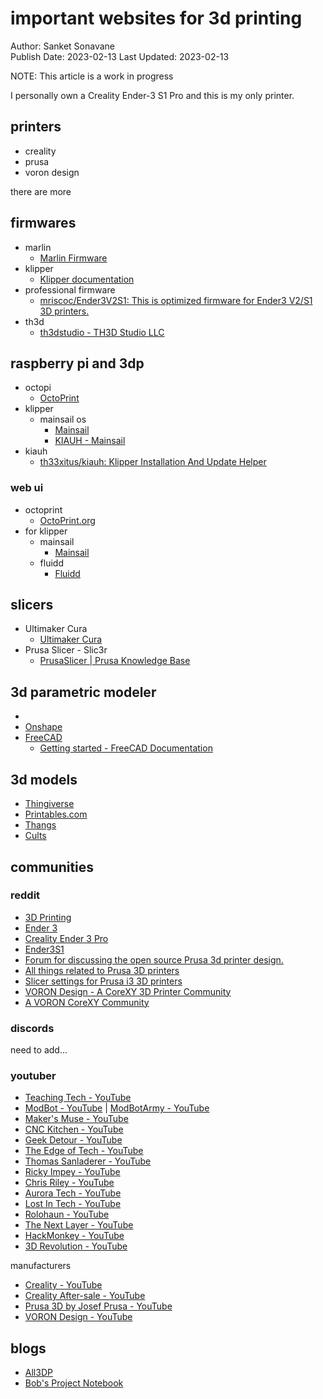 # important websites for 3d printing
Author: Sanket Sonavane   
Publish Date: 2023-02-13 
Last Updated: 2023-02-13    

NOTE: This article is a work in progress

I personally own a Creality Ender-3 S1 Pro and this is my only printer. 

## printers

- creality
- prusa
- voron design

there are more

## firmwares
- marlin 
    - [Marlin Firmware](https://marlinfw.org/)
- klipper 
    - [Klipper documentation](https://www.klipper3d.org/)
- professional firmware 
    - [mriscoc/Ender3V2S1: This is optimized firmware for Ender3 V2/S1 3D printers.](https://github.com/mriscoc/Ender3V2S1)
- th3d 
    - [th3dstudio - TH3D Studio LLC](https://github.com/th3dstudio)

## raspberry pi and 3dp
- octopi
    - [OctoPrint](https://octoprint.org/download/)
- klipper
    - mainsail os
        - [Mainsail](https://docs.mainsail.xyz/)
        - [KIAUH - Mainsail](https://docs.mainsail.xyz/setup/kiauh)
- kiauh
    - [th33xitus/kiauh: Klipper Installation And Update Helper](https://github.com/th33xitus/kiauh)
    
### web ui
- octoprint
    - [OctoPrint.org](https://octoprint.org/)
- for klipper 
    - mainsail
        - [Mainsail](https://docs.mainsail.xyz/)
    - fluidd
        - [Fluidd](https://docs.fluidd.xyz/)

## slicers

- Ultimaker Cura
    - [Ultimaker Cura](https://support.makerbot.com/s/topic/0TO5b000000Q4utGAC/ultimaker-cura)
- Prusa Slicer - Slic3r 
    - [PrusaSlicer | Prusa Knowledge Base](https://help.prusa3d.com/category/prusaslicer_204) 

## 3d parametric modeler
- 
- [Onshape](https://www.onshape.com/en/)
- [FreeCAD](https://www.freecad.org/)
    - [Getting started - FreeCAD Documentation](https://wiki.freecad.org/Getting_started) 

## 3d models
- [Thingiverse](https://www.thingiverse.com/)
- [Printables.com](https://www.printables.com/)
- [Thangs](https://thangs.com/)
- [Cults](https://cults3d.com/en)

## communities

### reddit
- [3D Printing](https://www.reddit.com/r/3Dprinting/) 
- [Ender 3](https://www.reddit.com/r/ender3/)
- [Creality Ender 3 Pro](https://www.reddit.com/r/Ender3Pro/)
- [Ender3S1](https://www.reddit.com/r/Ender3S1/)
- [Forum for discussing the open source Prusa 3d printer design.](https://www.reddit.com/r/prusa/)
- [All things related to Prusa 3D printers](https://www.reddit.com/r/prusa3d/)
- [Slicer settings for Prusa i3 3D printers](https://www.reddit.com/r/PrusaSlicerSettings/)
- [VORON Design - A CoreXY 3D Printer Community](https://www.reddit.com/r/VORONDesign/)
- [A VORON CoreXY Community](https://www.reddit.com/r/voroncorexy/)

### discords 
need to add...

### youtuber
- [Teaching Tech - YouTube](https://www.youtube.com/@TeachingTech/videos) 
- [ModBot - YouTube](https://www.youtube.com/@ModBotArmy/videos) | [ModBotArmy - YouTube](https://www.youtube.com/@ModBotArmyy/featured) 
- [Maker's Muse - YouTube](https://www.youtube.com/@MakersMuse/videos)
- [CNC Kitchen - YouTube](https://www.youtube.com/@CNCKitchen/videos) 
- [Geek Detour - YouTube](https://www.youtube.com/@GeekDetour)
- [The Edge of Tech - YouTube](https://www.youtube.com/@TheEdgeofTech/videos) 
- [Thomas Sanladerer - YouTube](https://www.youtube.com/@MadeWithLayers/videos)
- [Ricky Impey - YouTube](https://www.youtube.com/@RickyImpey/videos)
- [Chris Riley - YouTube](https://www.youtube.com/@ChrisRiley/videos)
- [Aurora Tech - YouTube](https://www.youtube.com/@AuroraTech/videos)  
- [Lost In Tech - YouTube](https://www.youtube.com/@LostInTech3D/videos) 
- [Rolohaun - YouTube](https://www.youtube.com/@Rolohaun/videos)  
- [The Next Layer - YouTube](https://www.youtube.com/@thenextlayer/videos)  
- [HackMonkey - YouTube](https://www.youtube.com/@HackMonkey/videos) 
- [3D Revolution - YouTube](https://www.youtube.com/@3DRevolution/videos)

manufacturers
- [Creality - YouTube](https://www.youtube.com/@Creality3D/videos)
- [Creality After-sale - YouTube](https://www.youtube.com/@crealityafter-sale5706/videos)
- [Prusa 3D by Josef Prusa - YouTube](https://www.youtube.com/@Prusa3D/videos)
- [VORON Design - YouTube](https://www.youtube.com/@russiancatfood/videos) 


## blogs

- [All3DP](https://all3dp.com)
- [Bob's Project Notebook](https://projects.ttlexceeded.com/index.html) 
